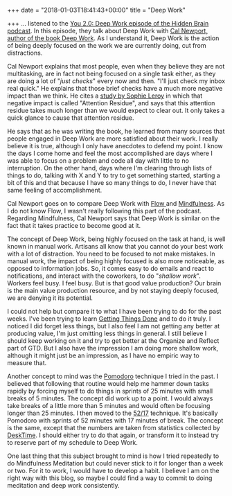 +++
date = "2018-01-03T18:41:43+00:00"
title = "Deep Work"

+++
... listened to the [You 2.0: Deep Work episode of the Hidden Brain podcast](https://www.npr.org/2017/07/25/539092670/you-2-0-the-value-of-deep-work-in-an-age-of-distraction). In this episode, they talk about Deep Work with [Cal Newport, author of the book Deep Work](https://www.amazon.ca/Deep-Work-Focused-Success-Distracted/dp/1455586692). As I understand it, Deep Work is the action of being deeply focused on the work we are currently doing, cut from distractions.

Cal Newport explains that most people, even when they believe they are not multitasking, are in fact not being focused on a single task either, as they are doing a lot of "_just checks_" every now and then. "I'll just check my inbox real quick." He explains that those brief checks have a much more negative impact than we think. He cites a [study by Sophie Leroy](http://www.sciencedirect.com/science/article/pii/S0749597809000399) in which that negative impact is called "Attention Residue", and says that this attention residue takes much longer than we would expect to clear out. It only takes a quick glance to cause that attention residue.

He says that as he was writing the book, he learned from many sources that people engaged in Deep Work are more satisfied about their work. I really believe it is true, although I only have anecdotes to defend my point. I know the days I come home and feel the most accomplished are days where I was able to focus on a problem and code all day with little to no interruption. On the other hand, days where I'm clearing through lists of things to do, talking with X and Y to try to get something started, starting a bit of this and that because I have so many things to do, I never have that same feeling of accomplishment.

Cal Newport goes on to compare Deep Work with [Flow ](https://www.amazon.ca/Flow-Psychology-Experience-Mihaly-Csikszentmihalyi/dp/0061339202)and [Mindfulness](https://www.mindful.org/meditation/mindfulness-getting-started/). As I do not know Flow, I wasn't really following this part of the podcast. Regarding Mindfulness, Cal Newport says that Deep Work is similar on the fact that it takes practice to become good at it.

The concept of Deep Work, being highly focused on the task at hand, is well known in manual work. Artisans all know that you cannot do your best work with a lot of distraction. You need to be focused to not make mistakes. In manual work, the impact of being highly focused is also more noticeable, as opposed to information jobs. So, it comes easy to do emails and react to notifications, and interact with the coworkers, to do "_shallow work_". Workers feel busy. I feel busy. But is that good value production? Our brain is the main value production resource, and by not staying deeply focused, we are denying it its potential.

I could not help but compare it to what I have been trying to do for the past weeks. I've been trying to learn [Getting Things Done](https://en.wikipedia.org/wiki/Getting_Things_Done) and to do it truly. I noticed I did forget less things, but I also feel I am not getting any better at producing value, I'm just omitting less things in general. I still believe I should keep working on it and try to get better at the Organize and Reflect part of GTD. But I also have the impression I am doing more shallow work, although it might just be an impression, as I have no empiric way to measure that.

Another concept to mind was the [Pomodoro](https://en.wikipedia.org/wiki/Pomodoro_Technique) technique I tried in the past. I believed that following that routine would help me hammer down tasks rapidly by forcing myself to do things in sprints of 25 minutes with small breaks of 5 minutes. The concept did work up to a point. I would always take breaks of a little more than 5 minutes and would often be focusing longer than 25 minutes. I then moved to the [52/17](https://www.themuse.com/advice/the-rule-of-52-and-17-its-random-but-it-ups-your-productivity) technique. It's basically Pomodoro with sprints of 52 minutes with 17 minutes of break. The concept is the same, except that the numbers are taken from statistics collected by [DeskTime](https://desktime.com/). I should either try to do that again, or transform it to instead try to reserve part of my schedule to Deep Work.

One last thing that this subject brought to mind is how I tried repeatedly to do Mindfulness Meditation but could never stick to it for longer than a week or two. For it to work, I would have to develop a habit. I believe I am on the right way with this blog, so maybe I could find a way to commit to doing meditation and deep work consistently.